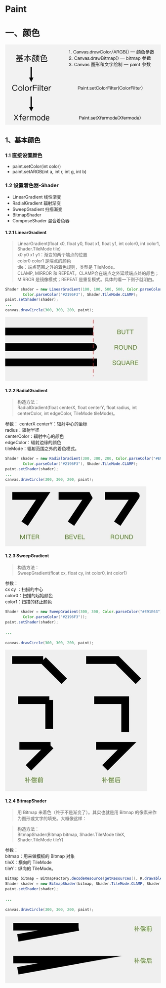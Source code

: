 # Paint 
# 一、颜色
![linear](https://github.com/IRVING18/notes/blob/master/android/file/color1.jpg)   
## 1、基本颜色
### 1.1 直接设置颜色
- paint.setColor(int color)
- paint.setARGB(int a, int r, int g, int b)
### 1.2 设置着色器-Shader
- LinearGradient 线性渐变
- RadialGradient 辐射渐变
- SweepGradient 扫描渐变
- BitmapShader
- ComposeShader 混合着色器
#### 1.2.1 LinearGradient
> LinearGradient(float x0, float y0, float x1, float y1, int color0, int color1, Shader.TileMode tile)  
> x0 y0 x1 y1：渐变的两个端点的位置   
> color0 color1 是端点的颜色   
> tile：端点范围之外的着色规则，类型是 TileMode。  
> CLAMP, MIRROR 和 REPEAT。CLAMP会在端点之外延续端点处的颜色；MIRROR 是镜像模式；REPEAT 是重复模式。具体的看一下例子就明白。  

```java
Shader shader = new LinearGradient(100, 100, 500, 500, Color.parseColor("#E91E63"),  
        Color.parseColor("#2196F3"), Shader.TileMode.CLAMP);
paint.setShader(shader);
...
canvas.drawCircle(300, 300, 200, paint);  
```
![linear](https://github.com/IRVING18/notes/blob/master/android/file/color2.jpg) 

#### 1.2.2 RadialGradient
> 构造方法：   
RadialGradient(float centerX, float centerY, float radius, int centerColor, int edgeColor, TileMode tileMode)。

参数： 
centerX centerY：辐射中心的坐标   
radius：辐射半径   
centerColor：辐射中心的颜色   
edgeColor：辐射边缘的颜色   
tileMode：辐射范围之外的着色模式。  

```java
Shader shader = new RadialGradient(300, 300, 200, Color.parseColor("#E91E63"),  
        Color.parseColor("#2196F3"), Shader.TileMode.CLAMP);
paint.setShader(shader);
...
canvas.drawCircle(300, 300, 200, paint);  
```
![linear](https://github.com/IRVING18/notes/blob/master/android/file/color3.jpg) 

#### 1.2.3 SweepGradient 
> 构造方法：   
SweepGradient(float cx, float cy, int color0, int color1)  

参数：   
cx cy ：扫描的中心   
color0：扫描的起始颜色   
color1：扫描的终止颜色  

```java
Shader shader = new SweepGradient(300, 300, Color.parseColor("#E91E63"),  
        Color.parseColor("#2196F3"));
paint.setShader(shader);

...

canvas.drawCircle(300, 300, 200, paint);  
```

![linear](https://github.com/IRVING18/notes/blob/master/android/file/color4.jpg) 

#### 1.2.4 BitmapShader
> 用 Bitmap 来着色（终于不是渐变了）。其实也就是用 Bitmap 的像素来作为图形或文字的填充。大概像这样：

> 构造方法：   
BitmapShader(Bitmap bitmap, Shader.TileMode tileX, Shader.TileMode tileY)

参数：   
bitmap：用来做模板的 Bitmap 对象   
tileX：横向的 TileMode   
tileY：纵向的 TileMode。  
 
```java
Bitmap bitmap = BitmapFactory.decodeResource(getResources(), R.drawable.batman);  
Shader shader = new BitmapShader(bitmap, Shader.TileMode.CLAMP, Shader.TileMode.CLAMP);  
paint.setShader(shader);

...

canvas.drawCircle(300, 300, 200, paint);  
```

![linear](https://github.com/IRVING18/notes/blob/master/android/file/color5.jpg) 

